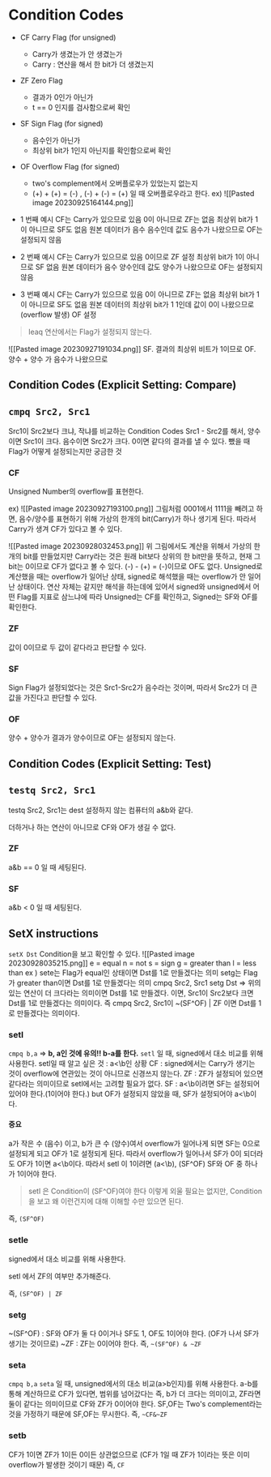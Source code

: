# Condition Codes
- CF Carry Flag (for unsigned) 
	- Carry가 생겼는가 안 생겼는가
	- Carry : 연산을 해서 한 bit가 더 생겼는지
- ZF Zero Flag
	- 결과가 0인가 아닌가
	- t == 0 인지를 검사함으로써 확인
- SF Sign Flag (for signed)
	- 음수인가 아닌가
	- 최상위 bit가 1인지 아닌지를 확인함으로써 확인
- OF Overflow Flag (for signed)
	- two's complement에서 오버플로우가 있었는지 없는지
	- (+) \+ (+) = (-) , (-) \+ (-) = (+) 일 때 오버플로우라고 한다.
ex)
![[Pasted image 20230925164144.png]]
- 1 번째 예시
CF는 Carry가 있으므로 있음
0이 아니므로 ZF는 없음
최상위 bit가 1이 아니므로 SF도 없음
원본 데이터가 음수 음수인데 값도 음수가 나왔으므로 OF는 설정되지 않음

- 2 번째 예시
CF는 Carry가 있으므로 있음
0이므로 ZF 설정
최상위 bit가 1이 아니므로 SF 없음
원본 데이터가 음수 양수인데 값도 양수가 나왔으므로 OF는 설정되지 않음

- 3 번째 예시
CF는 Carry가 있으므로 있음
0이 아니므로 ZF는 없음
최상위 bit가 1이 아니므로 SF도 없음
원본 데이터의 최상위 bit가 1 1인데 값이 0이 나왔으므로(overflow 발생) OF 설정

> leaq 연산에서는 Flag가 설정되지 않는다.

![[Pasted image 20230927191034.png]]
SF. 결과의 최상위 비트가 1이므로
OF. 양수 + 양수 가 음수가 나왔으므로


## Condition Codes (Explicit Setting: Compare)
## `cmpq Src2, Src1`
Src1이 Src2보다 크냐, 작냐를 비교하는 Condition Codes
Src1 - Src2를 해서,
양수이면 Src1이 크다.
음수이면 Src2가 크다.
0이면 같다의 결과를 낼 수 있다.
뺐을 때 Flag가 어떻게 설정되는지만 궁금한 것

### CF
Unsigned Number의 overflow를 표현한다.

ex)
![[Pasted image 20230927193100.png]]
그림처럼 0001에서 1111을 빼려고 하면, 음수/양수를 표현하기 위해 가상의 한개의 bit(Carry)가 하나 생기게 된다. 따라서 Carry가 생겨 CF가 있다고 볼 수 있다.

![[Pasted image 20230928032453.png]]
위 그림에서도 계산을 위해서 가상의 한개의 bit를 만들었지만 Carry라는 것은 원래 bit보다 상위의 한 bit만을 뜻하고, 현재 그 bit는 0이므로 CF가 없다고 볼 수 있다.
(-) - (+) = (-)이므로 OF도 없다.
Unsigned로 계산했을 때는 overflow가 일어난 상태, signed로 해석했을 때는 overflow가 안 일어난 상태이다. 연산 자체는 같지만 해석을 하는데에 있어서 signed와 unsigned에서 어떤 Flag를 지표로 삼느냐에 따라 Unsigned는 CF를 확인하고, Signed는 SF와 OF를 확인한다.
### ZF
값이 0이므로 두 값이 같다라고 판단할 수 있다.
### SF
Sign Flag가 설정되었다는 것은 Src1-Src2가 음수라는 것이며, 따라서 Src2가 더 큰 값을 가진다고 판단할 수 있다.
### OF
양수 + 양수가 결과가 양수이므로 OF는 설정되지 않는다.

## Condition Codes (Explicit Setting: Test)
## `testq Src2, Src1`
testq Src2, Src1는 dest 설정하지 않는 컴퓨터의 a&b와 같다.

더하거나 하는 연산이 아니므로 CF와 OF가 생길 수 없다.

### ZF
a&b == 0 일 때 세팅된다.
### SF
a&b < 0 일 때 세팅된다.

## SetX instructions
`setX Dst`
Condition을 보고 확인할 수 있다.
![[Pasted image 20230928035215.png]]
e = equal
n = not
s = sign
g = greater than
l = less than
ex ) 
sete는 Flag가 equal인 상태이면 Dst를 1로 만들겠다는 의미
setg는 Flag가 greater than이면 Dst를 1로 만들겠다는 의미 
cmpq Src2, Src1
setg Dst => 위의 있는 연산이 더 크다라는 의미이면 Dst를 1로 만들겠다.
이면, Src1이 Src2보다 크면 Dst를 1로 만들겠다는 의미이다.
즉 cmpq Src2, Src1이 ~(SF^OF) | ZF 이면 Dst를 1로 만들겠다는 의미이다.

### setl 
`cmpq b,a` => **b, a인 것에 유의!! b-a를 한다.**
`setl` 일 때,
signed에서 대소 비교를 위해 사용한다.
setl일 때 알고 싶은 것 : a<\b인 상황
CF : signed에서는 Carry가 생기는 것이 overflow에 연관있는 것이 아니므로 신경쓰지 않는다.
ZF : ZF가 설정되어 있으면 같다라는 의미이므로 setl에서는 고려할 필요가 없다.
SF : a<\b이려면 SF는 설정되어 있어야 한다.(1이어야 한다.) but OF가 설정되지 않았을 때, SF가 설정되어야 a<\b이다.
#### 중요
a가 작은 수 (음수) 이고, b가 큰 수 (양수)여서 overflow가 일어나게 되면 SF는 0으로 설정되게 되고 OF가 1로 설정되게 된다. 따라서 overflow가 일어나서 SF가 0이 되더라도 OF가 1이면 a<\b이다. 
따라서 setl 이 1이려면 (a<\b), (SF^OF) SF와 OF 중 하나가 1이어야 한다. 
> setl 은 Condition이 (SF^OF)여야 한다 이렇게 외울 필요는 없지만, Condition을 보고 왜 이런건지에 대해 이해할 수만 있으면 된다.

즉, `(SF^OF)`
### setle
signed에서 대소 비교를 위해 사용한다.

setl 에서 ZF의 여부만 추가해준다.

즉, `(SF^OF) | ZF`
### setg
~(SF^OF) : SF와 OF가 둘 다 0이거나 SF도 1, OF도 1이어야 한다. (OF가 나서 SF가 생기는 것이므로)
~ZF : ZF는 0이어야 한다.
즉, `~(SF^OF) & ~ZF`
### seta
`cmpq b,a`
`seta` 일 때,
unsigned에서의 대소 비교(a>b인지)를 위해 사용한다. 
a-b를 통해 계산하므로 
CF가 있다면, 범위를 넘어갔다는 즉, b가 더 크다는 의미이고, ZF라면 둘이 같다는 의미이므로 CF와 ZF가 0이어야 한다.
SF,OF는 Two's complement라는 것을 가정하기 때문에 SF,OF는 무시한다.
즉, `~CF&~ZF`
### setb
CF가 1이면 ZF가 1이든 0이든 상관없으므로
(CF가 1일 때 ZF가 1이라는 뜻은 이미 overflow가 발생한 것이기 때문)
즉, `CF`



